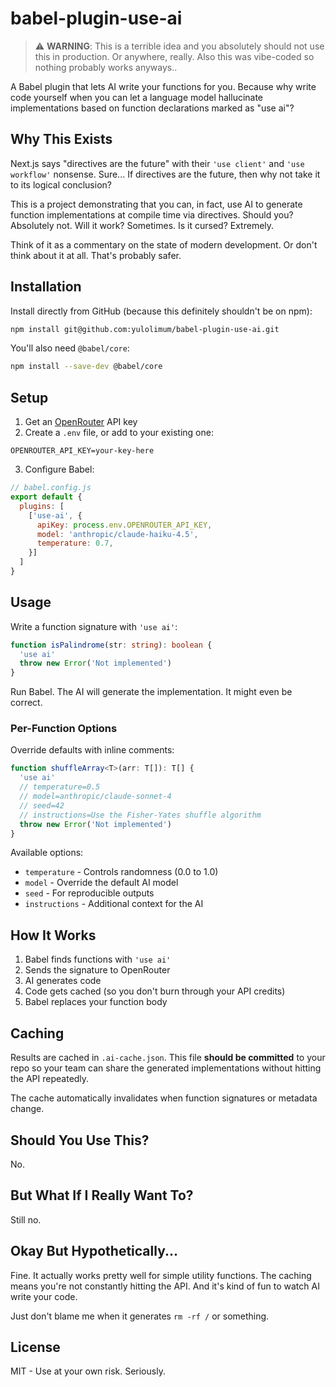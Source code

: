 # babel-plugin-use-ai

> ⚠️ **WARNING**: This is a terrible idea and you absolutely should not use this in production. Or anywhere, really. Also this was vibe-coded so nothing probably works anyways..

A Babel plugin that lets AI write your functions for you. Because why write code yourself when you can let a language model hallucinate implementations based on function declarations marked as "use ai"?

## Why This Exists

Next.js says "directives are the future" with their `'use client'` and `'use workflow'` nonsense. Sure... If directives are the future, then why not take it to its logical conclusion?

This is a project demonstrating that you can, in fact, use AI to generate function implementations at compile time via directives. Should you? Absolutely not. Will it work? Sometimes. Is it cursed? Extremely.

Think of it as a commentary on the state of modern development. Or don't think about it at all. That's probably safer.

## Installation

Install directly from GitHub (because this definitely shouldn't be on npm):

```bash
npm install git@github.com:yulolimum/babel-plugin-use-ai.git
```

You'll also need `@babel/core`:

```bash
npm install --save-dev @babel/core
```

## Setup

1. Get an [OpenRouter](https://openrouter.ai/) API key
2. Create a `.env` file, or add to your existing one:

```env
OPENROUTER_API_KEY=your-key-here
```

3. Configure Babel:

```javascript
// babel.config.js
export default {
  plugins: [
    ['use-ai', {
      apiKey: process.env.OPENROUTER_API_KEY,
      model: 'anthropic/claude-haiku-4.5',
      temperature: 0.7,
    }]
  ]
}
```

## Usage

Write a function signature with `'use ai'`:

```typescript
function isPalindrome(str: string): boolean {
  'use ai'
  throw new Error('Not implemented')
}
```

Run Babel. The AI will generate the implementation. It might even be correct.

### Per-Function Options

Override defaults with inline comments:

```typescript
function shuffleArray<T>(arr: T[]): T[] {
  'use ai'
  // temperature=0.5
  // model=anthropic/claude-sonnet-4
  // seed=42
  // instructions=Use the Fisher-Yates shuffle algorithm
  throw new Error('Not implemented')
}
```

Available options:
- `temperature` - Controls randomness (0.0 to 1.0)
- `model` - Override the default AI model
- `seed` - For reproducible outputs
- `instructions` - Additional context for the AI

## How It Works

1. Babel finds functions with `'use ai'`
2. Sends the signature to OpenRouter
3. AI generates code
4. Code gets cached (so you don't burn through your API credits)
5. Babel replaces your function body

## Caching

Results are cached in `.ai-cache.json`. This file **should be committed** to your repo so your team can share the generated implementations without hitting the API repeatedly.

The cache automatically invalidates when function signatures or metadata change.

## Should You Use This?

No.

## But What If I Really Want To?

Still no.

## Okay But Hypothetically...

Fine. It actually works pretty well for simple utility functions. The caching means you're not constantly hitting the API. And it's kind of fun to watch AI write your code.

Just don't blame me when it generates `rm -rf /` or something.

## License

MIT - Use at your own risk. Seriously.
